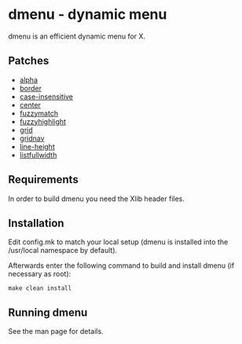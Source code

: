 dmenu - dynamic menu
====================
dmenu is an efficient dynamic menu for X.

## Patches
- [alpha](https://tools.suckless.org/dmenu/patches/alpha/)
- [border](https://tools.suckless.org/dmenu/patches/border/)
- [case-insensitive](https://tools.suckless.org/dmenu/patches/case-insensitive/)
- [center](https://tools.suckless.org/dmenu/patches/center/)
- [fuzzymatch](https://tools.suckless.org/dmenu/patches/fuzzymatch/)
- [fuzzyhighlight](https://tools.suckless.org/dmenu/patches/fuzzyhighlight/)
- [grid](https://tools.suckless.org/dmenu/patches/grid/)
- [gridnav](https://tools.suckless.org/dmenu/patches/gridnav/)
- [line-height](https://tools.suckless.org/dmenu/patches/line-height/)
- [listfullwidth](https://tools.suckless.org/dmenu/patches/listfullwidth/)


Requirements
------------
In order to build dmenu you need the Xlib header files.


Installation
------------
Edit config.mk to match your local setup (dmenu is installed into
the /usr/local namespace by default).

Afterwards enter the following command to build and install dmenu
(if necessary as root):

    make clean install


Running dmenu
-------------
See the man page for details.
